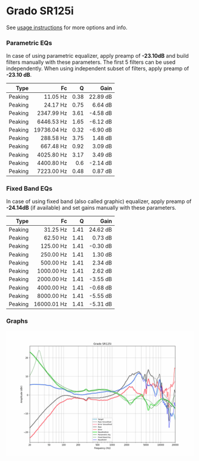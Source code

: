 # Grado SR125i
See [usage instructions](https://github.com/jaakkopasanen/AutoEq#usage) for more options and info.

### Parametric EQs
In case of using parametric equalizer, apply preamp of **-23.10dB** and build filters manually
with these parameters. The first 5 filters can be used independently.
When using independent subset of filters, apply preamp of **-23.10 dB**.

| Type    | Fc          |    Q | Gain     |
|--------:|------------:|-----:|---------:|
| Peaking | 11.05 Hz    | 0.38 | 22.89 dB |
| Peaking | 24.17 Hz    | 0.75 | 6.64 dB  |
| Peaking | 2347.99 Hz  | 3.61 | -4.58 dB |
| Peaking | 6446.53 Hz  | 1.65 | -6.12 dB |
| Peaking | 19736.04 Hz | 0.32 | -6.90 dB |
| Peaking | 288.58 Hz   | 3.75 | 1.48 dB  |
| Peaking | 667.48 Hz   | 0.92 | 3.09 dB  |
| Peaking | 4025.80 Hz  | 3.17 | 3.49 dB  |
| Peaking | 4400.80 Hz  | 0.6  | -2.14 dB |
| Peaking | 7223.00 Hz  | 0.48 | 0.87 dB  |

### Fixed Band EQs
In case of using fixed band (also called graphic) equalizer, apply preamp of **-24.14dB**
(if available) and set gains manually with these parameters.

| Type    | Fc          |    Q | Gain     |
|--------:|------------:|-----:|---------:|
| Peaking | 31.25 Hz    | 1.41 | 24.62 dB |
| Peaking | 62.50 Hz    | 1.41 | 0.73 dB  |
| Peaking | 125.00 Hz   | 1.41 | -0.30 dB |
| Peaking | 250.00 Hz   | 1.41 | 1.30 dB  |
| Peaking | 500.00 Hz   | 1.41 | 2.34 dB  |
| Peaking | 1000.00 Hz  | 1.41 | 2.62 dB  |
| Peaking | 2000.00 Hz  | 1.41 | -3.55 dB |
| Peaking | 4000.00 Hz  | 1.41 | -0.68 dB |
| Peaking | 8000.00 Hz  | 1.41 | -5.55 dB |
| Peaking | 16000.01 Hz | 1.41 | -5.31 dB |

### Graphs
![](./Grado%20SR125i.png)